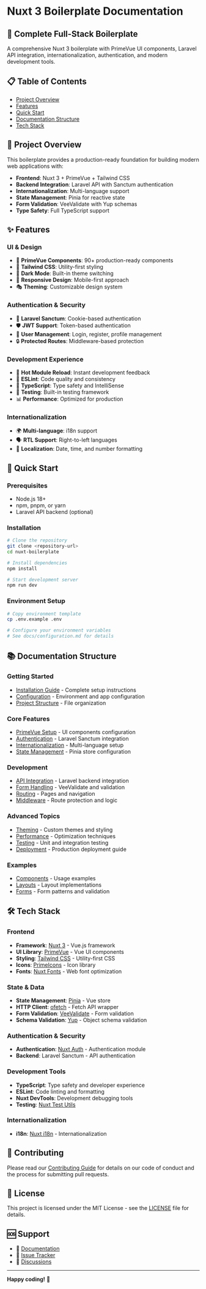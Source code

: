 # Nuxt 3 Boilerplate Documentation

## 🚀 Complete Full-Stack Boilerplate

A comprehensive Nuxt 3 boilerplate with PrimeVue UI components, Laravel API integration, internationalization, authentication, and modern development tools.

## 📋 Table of Contents

- [Project Overview](#project-overview)
- [Features](#features)
- [Quick Start](#quick-start)
- [Documentation Structure](#documentation-structure)
- [Tech Stack](#tech-stack)

## 🎯 Project Overview

This boilerplate provides a production-ready foundation for building modern web applications with:

- **Frontend**: Nuxt 3 + PrimeVue + Tailwind CSS
- **Backend Integration**: Laravel API with Sanctum authentication
- **Internationalization**: Multi-language support
- **State Management**: Pinia for reactive state
- **Form Validation**: VeeValidate with Yup schemas
- **Type Safety**: Full TypeScript support

## ✨ Features

### UI & Design
- 🎨 **PrimeVue Components**: 90+ production-ready components
- 🌈 **Tailwind CSS**: Utility-first styling
- 🌙 **Dark Mode**: Built-in theme switching
- 📱 **Responsive Design**: Mobile-first approach
- 🎭 **Theming**: Customizable design system

### Authentication & Security
- 🔐 **Laravel Sanctum**: Cookie-based authentication
- 🛡️ **JWT Support**: Token-based authentication
- 👤 **User Management**: Login, register, profile management
- 🔒 **Protected Routes**: Middleware-based protection

### Development Experience
- 🚀 **Hot Module Reload**: Instant development feedback
- 🔧 **ESLint**: Code quality and consistency
- 📝 **TypeScript**: Type safety and IntelliSense
- 🧪 **Testing**: Built-in testing framework
- 📊 **Performance**: Optimized for production

### Internationalization
- 🌍 **Multi-language**: i18n support
- 🗣️ **RTL Support**: Right-to-left languages
- 📅 **Localization**: Date, time, and number formatting

## 🚀 Quick Start

### Prerequisites
- Node.js 18+ 
- npm, pnpm, or yarn
- Laravel API backend (optional)

### Installation
```bash
# Clone the repository
git clone <repository-url>
cd nuxt-boilerplate

# Install dependencies
npm install

# Start development server
npm run dev
```

### Environment Setup
```bash
# Copy environment template
cp .env.example .env

# Configure your environment variables
# See docs/configuration.md for details
```

## 📚 Documentation Structure

### Getting Started
- [Installation Guide](./installation.md) - Complete setup instructions
- [Configuration](./configuration.md) - Environment and app configuration
- [Project Structure](./project-structure.md) - File organization

### Core Features
- [PrimeVue Setup](./primevue-setup.md) - UI components configuration
- [Authentication](./authentication.md) - Laravel Sanctum integration
- [Internationalization](./i18n.md) - Multi-language setup
- [State Management](./state-management.md) - Pinia store configuration

### Development
- [API Integration](./api-integration.md) - Laravel backend integration
- [Form Handling](./form-handling.md) - VeeValidate and validation
- [Routing](./routing.md) - Pages and navigation
- [Middleware](./middleware.md) - Route protection and logic

### Advanced Topics
- [Theming](./theming.md) - Custom themes and styling
- [Performance](./performance.md) - Optimization techniques
- [Testing](./testing.md) - Unit and integration testing
- [Deployment](./deployment.md) - Production deployment guide

### Examples
- [Components](./examples/components.md) - Usage examples
- [Layouts](./examples/layouts.md) - Layout implementations
- [Forms](./examples/forms.md) - Form patterns and validation

## 🛠️ Tech Stack

### Frontend
- **Framework**: [Nuxt 3](https://nuxt.com/) - Vue.js framework
- **UI Library**: [PrimeVue](https://primevue.org/) - Vue UI components
- **Styling**: [Tailwind CSS](https://tailwindcss.com/) - Utility-first CSS
- **Icons**: [PrimeIcons](https://primeicons.org/) - Icon library
- **Fonts**: [Nuxt Fonts](https://fonts.nuxt.com/) - Web font optimization

### State & Data
- **State Management**: [Pinia](https://pinia.vuejs.org/) - Vue store
- **HTTP Client**: [ofetch](https://github.com/unjs/ofetch) - Fetch API wrapper
- **Form Validation**: [VeeValidate](https://vee-validate.logaretm.com/) - Form validation
- **Schema Validation**: [Yup](https://github.com/jquense/yup) - Object schema validation

### Authentication & Security
- **Authentication**: [Nuxt Auth](https://sidebase.io/nuxt-auth) - Authentication module
- **Backend**: Laravel Sanctum - API authentication

### Development Tools
- **TypeScript**: Type safety and developer experience
- **ESLint**: Code linting and formatting
- **Nuxt DevTools**: Development debugging tools
- **Testing**: [Nuxt Test Utils](https://nuxt.com/docs/getting-started/testing)

### Internationalization
- **i18n**: [Nuxt i18n](https://i18n.nuxtjs.org/) - Internationalization

## 🤝 Contributing

Please read our [Contributing Guide](./CONTRIBUTING.md) for details on our code of conduct and the process for submitting pull requests.

## 📄 License

This project is licensed under the MIT License - see the [LICENSE](../LICENSE) file for details.

## 🆘 Support

- 📖 [Documentation](./README.md)
- 🐛 [Issue Tracker](https://github.com/your-repo/issues)
- 💬 [Discussions](https://github.com/your-repo/discussions)

---

**Happy coding!** 🎉 